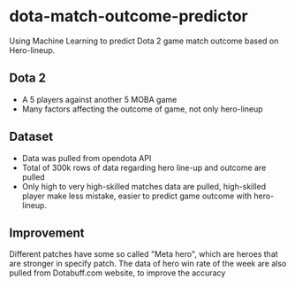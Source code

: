 # dota-match-outcome-predictor

Using Machine Learning to predict Dota 2 game match outcome based on Hero-lineup.

## Dota 2
- A 5 players against another 5 MOBA game
- Many factors affecting the outcome of game, not only hero-lineup

## Dataset
- Data was pulled from opendota API
- Total of 300k rows of data regarding hero line-up and outcome are pulled
- Only high to very high-skilled matches data are pulled, high-skilled player make less mistake, easier to predict game outcome with hero-lineup.

## Improvement
Different patches have some so called "Meta hero", which are heroes that are stronger in specify patch.
The data of hero win rate of the week are also pulled from Dotabuff.com website, to improve the accuracy
